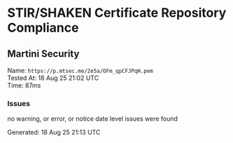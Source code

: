 # STIR/SHAKEN Certificate Repository Compliance

## Martini Security

Name: `https://p.mtsec.me/2e5a/OFm_qpCFJPqH.pem`\
Tested At: 18 Aug 25 21:02 UTC\
Time: 87ms

### Issues

no warning, or error, or notice date level issues were found

Generated: 18 Aug 25 21:13 UTC
